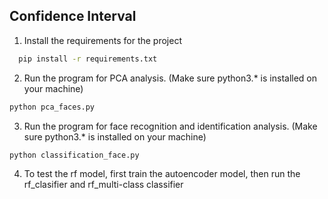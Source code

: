 ## Confidence Interval

1. Install the requirements for the project

```bash
  pip install -r requirements.txt
```

2. Run the program for PCA analysis. (Make sure python3.* is installed on your machine)
 
```bash
python pca_faces.py
```

3. Run the program for face recognition and identification analysis. (Make sure python3.* is installed on your machine)
 
```bash
python classification_face.py
```


4. To test the rf model, first  train the autoencoder model, then run the rf_clasifier and rf_multi-class classifier

